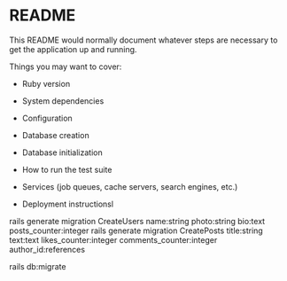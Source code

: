 # README

This README would normally document whatever steps are necessary to get the
application up and running.

Things you may want to cover:

* Ruby version

* System dependencies

* Configuration

* Database creation

* Database initialization

* How to run the test suite

* Services (job queues, cache servers, search engines, etc.)

* Deployment instructionsl

rails generate migration CreateUsers name:string photo:string bio:text posts_counter:integer
rails generate migration CreatePosts title:string text:text likes_counter:integer comments_counter:integer author_id:references

rails db:migrate